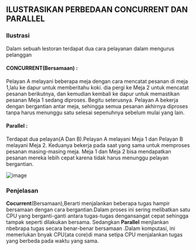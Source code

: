 ## ILUSTRASIKAN PERBEDAAN CONCURRENT DAN PARALLEL
### Ilustrasi
Dalam sebuah lestoran terdapat dua cara pelayanan dalam mengurus pelanggan
<br>
#### CONCURRENT(Bersamaan) :
Pelayan A melayani beberapa meja dengan cara mencatat pesanan di meja 1,lalu ke dapur untuk memberitahu koki.
dia pergi ke Meja 2 untuk mencatat pesanan berikutnya, dan kemudian kembali ke dapur untuk memastikan pesanan Meja 1 sedang diproses. Begitu seterusnya. Pelayan A bekerja dengan bergantian antar meja, 
sehingga semua pesanan akhirnya diproses tanpa harus menunggu satu selesai sepenuhnya sebelum mulai yang lain.
#### Parallel :
Terdapat dua pelayan(A Dan B).Pelayan A melayani Meja 1 dan Pelayan B melayani Meja 2. Keduanya bekerja pada saat yang sama untuk memproses pesanan masing-masing meja. 
Meja 1 dan Meja 2 bisa mendapatkan pesanan mereka lebih cepat karena tidak harus menunggu pelayan bergantian.

![image](https://github.com/azzasalsaars/SysOP24-3123521017/assets/160559457/88d76089-0ed2-41cd-aef8-d3500a8fd17c)

### Penjelasan
**Cocurrent**(Bersamaan),Berarti menjalankan beberapa tugas hampir bersamaan dengan cara bergantian.Dalam proses ini sering melibatkan
satu CPU yang berganti-ganti antara tugas-tugas dengansangat cepat sehingga tampak seperti dilakukan bersama.
Sedangkan **Parallel** menjlankan nbebrapa tugas secara benar-benar bersamaan .Dalam komputasi, ini memerlukan bnyak CPU(ata core)di mana setipa CPU 
menjalankan tugas yang berbeda pada waktu yang sama.
